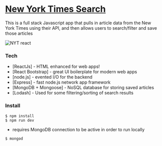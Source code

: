 # [New York Times Search](http://nytfancysearch.herokuapp.com)

This is a full stack Javascript app that pulls in article data from the New York Times using their API, and then allows users to search/filter and save those articles


![NYT react](https://i.imgur.com/v5W3mla.png)

### Tech


* [ReactJs] - HTML enhanced for web apps!
* [React Bootstrap] - great UI boilerplate for modern web apps
* [node.js] - evented I/O for the backend
* [Express] - fast node.js network app framework
* [MongoDB + Mongoose] - NoSQL database for storing saved articles 
* [Lodash] - Used for some filtering/sorting of search results


### Install

``` 
$ npm install
$ npm run dev
```

* requires MongoDB connection to be active in order to run locally

```
$ mongod
```
